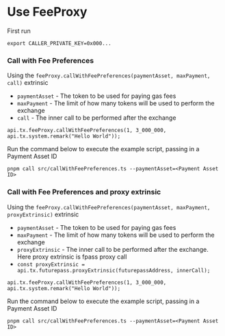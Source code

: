 # Use FeeProxy

First run

```
export CALLER_PRIVATE_KEY=0x000...
```

### Call with Fee Preferences

Using the `feeProxy.callWithFeePreferences(paymentAsset, maxPayment, call)` extrinsic

- `paymentAsset` - The token to be used for paying gas fees
- `maxPayment` - The limit of how many tokens will be used to perform the exchange
- `call` - The inner call to be performed after the exchange

```
api.tx.feeProxy.callWithFeePreferences(1, 3_000_000, api.tx.system.remark("Hello World"));
```

Run the command below to execute the example script, passing in a Payment Asset ID

```
pnpm call src/callWithFeePreferences.ts --paymentAsset=<Payment Asset ID>
```

### Call with Fee Preferences and proxy extrinsic

Using the `feeProxy.callWithFeePreferences(paymentAsset, maxPayment, proxyExtrinsic)` extrinsic

- `paymentAsset` - The token to be used for paying gas fees
- `maxPayment` - The limit of how many tokens will be used to perform the exchange
- `proxyExtrinsic` - The inner call to be performed after the exchange. Here proxy extrinsic is fpass proxy call
- `const proxyExtrinsic = api.tx.futurepass.proxyExtrinsic(futurepassAddress, innerCall);`

```
api.tx.feeProxy.callWithFeePreferences(1, 3_000_000, api.tx.system.remark("Hello World"));
```

Run the command below to execute the example script, passing in a Payment Asset ID

```
pnpm call src/callWithFeePreferences.ts --paymentAsset=<Payment Asset ID>
```
